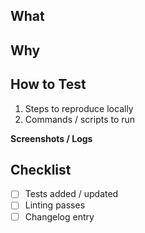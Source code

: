 ## What
<!-- Describe at a high level what this PR changes. -->

## Why
<!-- Context and motivation. -->

## How to Test
1. Steps to reproduce locally
2. Commands / scripts to run

**Screenshots / Logs**  
<!-- If applicable -->

## Checklist
- [ ] Tests added / updated
- [ ] Linting passes
- [ ] Changelog entry
